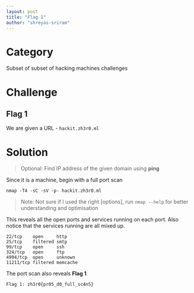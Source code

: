 ```yaml
---
layout: post
title: "Flag 1"
author: "shreyas-sriram"
---
```


# Category
Subset of subset of hacking machines challenges

# Challenge
## Flag 1
We are given a URL - ``` hackit.zh3r0.ml ```

# Solution

> Optional: Find IP address of the given domain using **ping**

Since it is a machine, begin with a full port scan

``` nmap -T4 -sC -sV -p- hackit.zh3r0.ml ```

> Note: Not sure if I used the right [options], run ``` nmap --help ``` for better understanding and optimisation

This reveals all the open ports and services running on each port. Also notice that the services running are all mixed up.

```
22/tcp    open     http
25/tcp    filtered smtp
99/tcp    open     ssh
324/tcp   open     ftp
4994/tcp  open     unknown
11211/tcp filtered memcache
```

The port scan also reveals **Flag 1**

``` Flag 1: zh3r0{pr05_d0_full_sc4n5} ```

